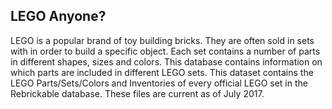 ## LEGO Anyone?

LEGO is a popular brand of toy building bricks. They are often sold in sets with in order to build a specific object. Each set contains a number of parts in different shapes, sizes and colors. This database contains information on which parts are included in different LEGO sets. This dataset contains the LEGO Parts/Sets/Colors and Inventories of every official LEGO set in the Rebrickable database. These files are current as of July 2017.
